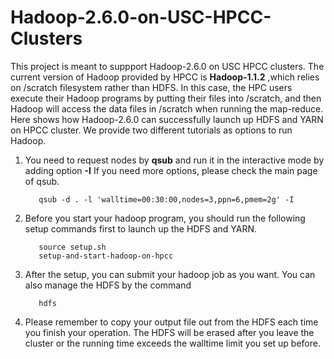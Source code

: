 # Hadoop-2.6.0-on-USC-HPCC-Clusters
This project is meant to suppport Hadoop-2.6.0 on USC HPCC clusters. The current version of Hadoop provided by HPCC is **Hadoop-1.1.2** ,which relies on /scratch filesystem rather than HDFS. In this case, the HPC users execute their Hadoop programs by putting their files into /scratch, and then Hadoop will access the data files in /scratch when running the map-reduce. Here shows how Hadoop-2.6.0 can successfully launch up HDFS and YARN on HPCC cluster. We provide two different tutorials as options to run Hadoop. 

1. You need to request nodes by **qsub** and run it in the interactive mode by adding option **-I**
If you need more options, please check the main page of qsub.

          qsub -d . -l 'walltime=00:30:00,nodes=3,ppn=6,pmem=2g' -I
      
2. Before you start your hadoop program, you should run the following setup commands first to launch up the HDFS and YARN.

          source setup.sh
          setup-and-start-hadoop-on-hpcc
      
3. After the setup, you can submit your hadoop job as you want. You can also manage the HDFS by the command

          hdfs

4. Please remember to copy your output file out from the HDFS each time you finish your operation. The HDFS will be erased after you leave the cluster or the running time exceeds the walltime limit you set up before.
